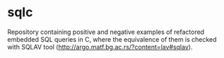 # sqlc

Repository containing positive and negative examples of refactored
embedded SQL queries in C, where the equivalence of them is checked
with SQLAV tool (http://argo.matf.bg.ac.rs/?content=lav#sqlav). 

